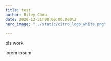 ```yaml
---
title: test
author: Riley Chou
date: 2020-12-31T08:00:00.000\Z
hero_image: "../static/citro_logo_white.png"

---
```

pls work

lorem ipsum
